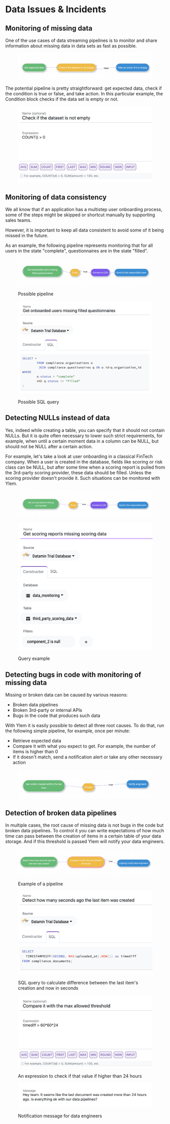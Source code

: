 # Data Issues & Incidents

## Monitoring of missing data

One of the use cases of data streaming pipelines is to monitor and share information about missing data in data sets as fast as possible.

<figure><img src="../../.gitbook/assets/Screenshot 2022-10-02 at 00.14.26.png" alt=""><figcaption></figcaption></figure>

The potential pipeline is pretty straightforward: get expected data, check if the condition is true or false, and take action. In this particular example, the Condition block checks if the data set is empty or not.

<figure><img src="../../.gitbook/assets/Screenshot 2022-10-02 at 00.14.52.png" alt=""><figcaption></figcaption></figure>

## Monitoring of data consistency

We all know that if an application has a multistep user onboarding process, some of the steps might be skipped or shortcut manually by supporting sales teams.&#x20;

However, it is important to keep all data consistent to avoid some of it being missed in the future.

As an example, the following pipeline represents monitoring that for all users in the state "complete", questionnaires are in the state "filled".

<figure><img src="../../.gitbook/assets/Screenshot 2022-10-07 at 17.26.42.png" alt=""><figcaption><p>Possible pipeline</p></figcaption></figure>

&#x20;

<figure><img src="../../.gitbook/assets/Screenshot 2022-10-07 at 17.27.04.png" alt=""><figcaption><p>Possible SQL query</p></figcaption></figure>

## Detecting NULLs instead of data

Yes, indeed while creating a table, you can specify that it should not contain NULLs. But it is quite often necessary to lower such strict requirements, for example, when until a certain moment data in a column can be NULL, but should not be NULL after a certain action.

For example, let's take a look at user onboarding in a classical FinTech company. When a user is created in the database, fields like scoring or risk class can be NULL, but after some time when a scoring report is pulled from the 3rd-party scoring provider, these data should be filled. Unless the scoring provider doesn't provide it. Such situations can be monitored with Ylem.

<figure><img src="../../.gitbook/assets/Screenshot 2022-10-10 at 14.46.40.png" alt=""><figcaption></figcaption></figure>

<figure><img src="../../.gitbook/assets/Screenshot 2022-10-10 at 14.45.21.png" alt=""><figcaption><p>Query example</p></figcaption></figure>

## Detecting bugs in code with monitoring of missing data

Missing or broken data can be caused by various reasons:

* Broken data pipelines
* Broken 3rd-party or internal APIs
* Bugs in the code that produces such data

With Ylem it is easily possible to detect all three root causes. To do that, run the following simple pipeline, for example, once per minute:

* Retrieve expected data
* Compare it with what you expect to get. For example, the number of items is higher than 0
* If it doesn't match, send a notification alert or take any other necessary action

<figure><img src="../../.gitbook/assets/Screenshot 2022-10-07 at 19.16.23.png" alt=""><figcaption></figcaption></figure>

## Detection of broken data pipelines

In multiple cases, the root cause of missing data is not bugs in the code but broken data pipelines. To control it you can write expectations of how much time can pass between the creation of items in a certain table of your data storage. And if this threshold is passed Ylem will notify your data engineers.

<figure><img src="../../.gitbook/assets/Screenshot 2022-10-09 at 22.36.40.png" alt=""><figcaption><p>Example of a pipeline</p></figcaption></figure>

<figure><img src="../../.gitbook/assets/Screenshot 2022-10-09 at 22.36.51.png" alt=""><figcaption><p>SQL query to calculate difference between the last item's creation and now in seconds</p></figcaption></figure>

<figure><img src="../../.gitbook/assets/Screenshot 2022-10-09 at 22.37.11.png" alt=""><figcaption><p>An expression to check if that value if higher than 24 hours</p></figcaption></figure>

<figure><img src="../../.gitbook/assets/Screenshot 2022-10-09 at 22.37.32.png" alt=""><figcaption><p>Notification message for data engineers</p></figcaption></figure>
